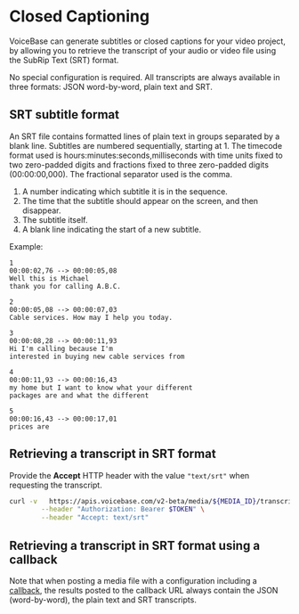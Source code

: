 # Closed Captioning

VoiceBase can generate subtitles or closed captions for your video project, by
allowing you to retrieve the transcript of your audio or video file using the
SubRip Text (SRT) format.

No special configuration is required. All transcripts are always available in
three formats: JSON word-by-word, plain text and SRT.

## SRT subtitle format

An SRT file contains formatted lines of plain text in groups separated by a
blank line. Subtitles are numbered sequentially, starting at 1. The timecode
format used is hours:minutes:seconds,milliseconds with time units fixed to two
zero-padded digits and fractions fixed to three zero-padded digits (00:00:00,000).
The fractional separator used is the comma.

1. A number indicating which subtitle it is in the sequence.
2. The time that the subtitle should appear on the screen, and then disappear.
3. The subtitle itself.
4. A blank line indicating the start of a new subtitle.

Example:

```
1
00:00:02,76 --> 00:00:05,08
Well this is Michael
thank you for calling A.B.C.

2
00:00:05,08 --> 00:00:07,03
Cable services. How may I help you today.

3
00:00:08,28 --> 00:00:11,93
Hi I'm calling because I'm
interested in buying new cable services from

4
00:00:11,93 --> 00:00:16,43
my home but I want to know what your different
packages are and what the different

5
00:00:16,43 --> 00:00:17,01
prices are
```

## Retrieving a transcript in SRT format

Provide the **Accept** HTTP header with the value `"text/srt"` when requesting the
transcript.

```bash
curl -v   https://apis.voicebase.com/v2-beta/media/${MEDIA_ID}/transcripts/latest \
        --header "Authorization: Bearer $TOKEN" \
        --header "Accept: text/srt"
```
## Retrieving a transcript in SRT format using a callback

Note that when posting a media file with a configuration including a
[callback](callbacks.html), the results posted to the callback URL always contain
the JSON (word-by-word), the plain text and SRT transcripts.
